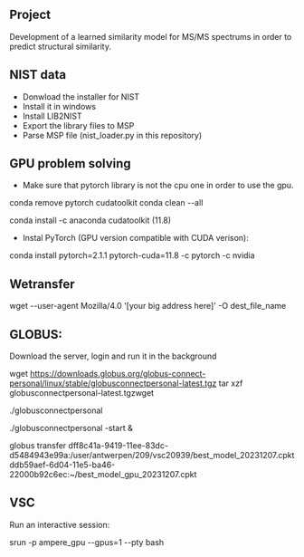 ## Project

Development of a learned similarity model for MS/MS spectrums in order to predict structural similarity.



## NIST data

* Donwload the installer for NIST
* Install it in windows
* Install LIB2NIST
* Export the library files to MSP
* Parse MSP file (nist_loader.py in this repository)
 



## GPU problem solving

* Make sure that pytorch library is not the cpu one in order to use the gpu.

conda remove pytorch cudatoolkit
conda clean --all

conda install -c anaconda cudatoolkit (11.8)

* Instal PyTorch (GPU version compatible with CUDA verison):

conda install pytorch=2.1.1 pytorch-cuda=11.8 -c pytorch -c nvidia

## Wetransfer

wget --user-agent Mozilla/4.0 '[your big address here]' -O dest_file_name

## GLOBUS:

Download the server, login and run it in the background

wget https://downloads.globus.org/globus-connect-personal/linux/stable/globusconnectpersonal-latest.tgz
 tar xzf globusconnectpersonal-latest.tgzwget 


./globusconnectpersonal

 ./globusconnectpersonal -start &

 globus transfer dff8c41a-9419-11ee-83dc-d5484943e99a:/user/antwerpen/209/vsc20939/best_model_20231207.cpkt ddb59aef-6d04-11e5-ba46-22000b92c6ec:~/best_model_gpu_20231207.cpkt



## VSC

Run an interactive session:

srun -p ampere_gpu --gpus=1 --pty bash
